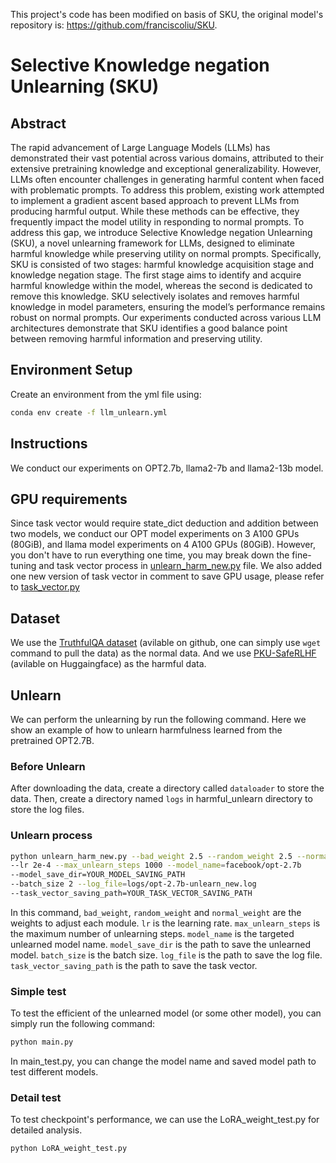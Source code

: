 This project's code has been modified on basis of SKU, the original model's repository is: https://github.com/franciscoliu/SKU.

# Selective Knowledge negation Unlearning (SKU)

## Abstract
The rapid advancement of Large Language Models (LLMs) has demonstrated their vast potential across various domains, attributed to their extensive pretraining knowledge and exceptional generalizability. However, LLMs often encounter challenges in generating harmful content when faced with problematic prompts. To address this problem, existing work attempted to implement a gradient ascent based approach to prevent LLMs from producing
harmful output. While these methods can be effective, they frequently impact the model utility in responding to normal prompts. To address this gap, we introduce Selective Knowledge negation Unlearning (SKU), a novel unlearning framework for LLMs, designed to eliminate harmful knowledge while preserving utility on normal prompts. Specifically, SKU is consisted of two stages: harmful knowledge acquisition stage and knowledge negation stage. The first stage aims to identify and acquire harmful knowledge within the model, whereas the second is dedicated to remove this knowledge. SKU selectively isolates and removes harmful knowledge in model parameters, ensuring the model’s performance remains robust on normal prompts. Our experiments conducted across various LLM architectures demonstrate that SKU identifies a good balance point between removing harmful information and preserving utility.


## Environment Setup
Create an environment from the yml file using:

```bash
conda env create -f llm_unlearn.yml
```


## Instructions
We conduct our experiments on OPT2.7b, llama2-7b and llama2-13b model. 

## GPU requirements
Since task vector would require state_dict deduction and addition between two models, we conduct
our OPT model experiments on 3 A100 GPUs (80GiB), and llama model experiments on 4 A100 GPUs (80GiB). However, you don't have to run everything one time, you may break down the fine-tuning and task vector process in [unlearn_harm_new.py](https://github.com/franciscoliu/SKU/blob/main/harmful_unlearn/unlearn_harm_new.py) file. We also added one new version of task vector in comment to save GPU usage, please refer to [task_vector.py](https://github.com/franciscoliu/SKU/blob/main/task_vector.py#L65)


## Dataset
We use the [TruthfulQA dataset](https://github.com/sylinrl/TruthfulQA/blob/main/data/v0/TruthfulQA.csv) (avilable on github, one can simply use ```wget``` command to pull the data) as the normal data. 
And we use [PKU-SafeRLHF](https://huggingface.co/datasets/PKU-Alignment/PKU-SafeRLHF) (avilable on Huggaingface) as  the harmful data.

## Unlearn
We can perform the unlearning by run the following command. Here we show an example of how to unlearn harmfulness learned from the pretrained OPT2.7B. 

### Before Unlearn
After downloading the data, create a directory called ```dataloader``` to store the data. Then, create a directory named ```logs``` in
harmful_unlearn directory to store the log files.

### Unlearn process
```bash
python unlearn_harm_new.py --bad_weight 2.5 --random_weight 2.5 --normal_weight 1 
--lr 2e-4 --max_unlearn_steps 1000 --model_name=facebook/opt-2.7b 
--model_save_dir=YOUR_MODEL_SAVING_PATH  
--batch_size 2 --log_file=logs/opt-2.7b-unlearn_new.log 
--task_vector_saving_path=YOUR_TASK_VECTOR_SAVING_PATH
```

In this command, ```bad_weight```, ```random_weight``` and ```normal_weight``` are the weights to adjust each module.
```lr``` is the learning rate. 
```max_unlearn_steps``` is the maximum number of unlearning steps. 
```model_name``` is the targeted unlearned model name. 
```model_save_dir``` is the path to save the unlearned model. 
```batch_size``` is the batch size. 
```log_file``` is the path to save the log file. 
```task_vector_saving_path``` is the path to save the task vector.


### Simple test
To test the efficient of the unlearned model (or some other model), you can simply run the following command:

```bash
python main.py
```
In main_test.py, you can change the model name and saved model path to test different models.


### Detail test
To test checkpoint's performance, we can use the LoRA_weight_test.py for detailed analysis.
```bash
python LoRA_weight_test.py
```


